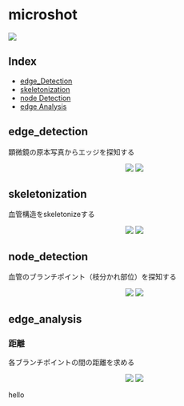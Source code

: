 # microshot

  <img src="https://user-images.githubusercontent.com/39483767/78030503-2a99be80-739d-11ea-8cae-d0fa1dd2f98a.jpg"> </img>

## Index
* [edge_Detection](#edge_detection)
* [skeletonization](#skeletonization)
* [node Detection](#node_detection)
* [edge Analysis](#edge_analysis)

## edge_detection
  顕微鏡の原本写真からエッジを探知する

  <p align="center">
    <img src="https://user-images.githubusercontent.com/39483767/78030503-2a99be80-739d-11ea-8cae-d0fa1dd2f98a.jpg"> </img>
    <img src="https://user-images.githubusercontent.com/39483767/84375038-ea1ab480-ac19-11ea-9473-e3417e88dcd3.jpg"> </img>
  </p>

## skeletonization
  血管構造をskeletonizeする
  <p align="center">
    <img src="https://user-images.githubusercontent.com/39483767/78030503-2a99be80-739d-11ea-8cae-d0fa1dd2f98a.jpg"> </img>
    <img src="https://user-images.githubusercontent.com/39483767/84374677-4f21da80-ac19-11ea-9aba-ff9419018e1e.png"> </img>
  </p>

## node_detection
  血管のブランチポイント（枝分かれ部位）を探知する
  <p align="center">
    <img src="https://user-images.githubusercontent.com/39483767/84374677-4f21da80-ac19-11ea-9aba-ff9419018e1e.png"> </img>
    <img src="https://user-images.githubusercontent.com/39483767/84374662-46310900-ac19-11ea-85e3-909b60fb966c.png"> </img>
  </p>

## edge_analysis
### 距離
  各ブランチポイントの間の距離を求める
  <p align="center">
    <img src="https://user-images.githubusercontent.com/39483767/84375353-64e3cf80-ac1a-11ea-8048-474c3d9a9b2b.png"> </img>
    <img src="https://user-images.githubusercontent.com/39483767/84375089-fe5eb180-ac19-11ea-821d-b21f2bd5a758.png"> </img>
  </p>

<p id="edge_detection"> hello</p>
